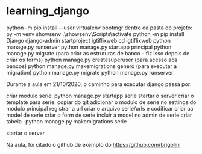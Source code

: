 # learning_django

python -m pip install --user virtualenv
bootmgr
dentro da pasta do projeto:
py -m venv showsenv
.\showsenv\Scripts\activate
python -m pip install Django
django-admin startproject igtiflixweb
cd igtiflixweb
python manage.py runserver
python manage.py startapp principal
python manage.py migrate (para criar as estruturas de banco - fiz isso depois de criar os forms)
python manage.py createsuperuser (para acesso aos bancos)
python manage.py makemigrations genero (para executar a migration)
python manage.py migrate
python manage.py runserver


Durante a aula em 21/10/2020, o caminho para executar django passa por:

criar modulo serie: python manage.py startapp serie
startar o server
criar o template para serie: copiar do git
adicionar o modulo de serie no settings do modulo principal
registrar a url
criar o arquivo serie/urls e codificar
criar aa model de serie
criar o form de serie
incluir a model no admin de serie
criar tabela -python manage.py makemigrations serie

startar o server


Na aula, foi citado o github de exemplo do https://github.com/brigolini
